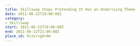 ```yaml
---
title: Skillswap Stops Pretending It Has an Underlying Theme
date: 2011-06-22T19:00:00Z
category:
- Skillswap
start: 2011-06-22T19:00:00Z
end: 2011-06-22T21:00:00Z
place_id: 9c2xrvg6+9m
---
```

